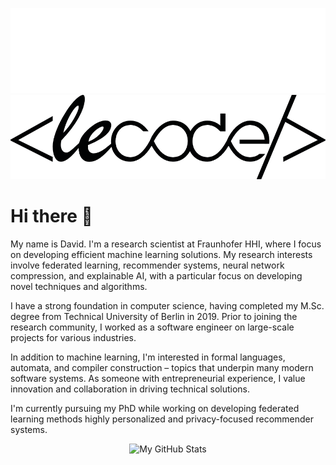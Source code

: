 
<p align="center">
  <img src="images/lecode-logo-light.png#gh-dark-mode-only" alt="The LeCode Dark Logo" />
  <img src="images/lecode-logo-dark.png#gh-light-mode-only" alt="The LeCode Light Logo" />
</p>

# Hi there 👋

My name is David. I'm a research scientist at Fraunhofer HHI, where I focus on developing efficient machine learning solutions. My research interests involve federated learning, recommender systems, neural network compression, and explainable AI, with a particular focus on developing novel techniques and algorithms.

I have a strong foundation in computer science, having completed my M.Sc. degree from Technical University of Berlin in 2019. Prior to joining the research community, I worked as a software engineer on large-scale projects for various industries.

In addition to machine learning, I'm interested in formal languages, automata, and compiler construction – topics that underpin many modern software systems. As someone with entrepreneurial experience, I value innovation and collaboration in driving technical solutions.

I'm currently pursuing my PhD while working on developing federated learning methods highly personalized and privacy-focused recommender systems.

<p align="center">
  <img src="https://github-readme-stats.vercel.app/api?username=lecode-official&count_private=true&show_icons=true&theme=dracula" alt="My GitHub Stats">
</p>
